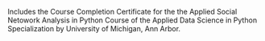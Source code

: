 Includes the Course Completion Certificate for the the Applied Social Netowork Analysis in Python Course of the Applied Data Science in Python Specialization by University of Michigan, Ann Arbor.
